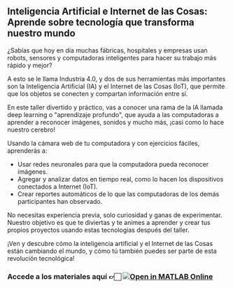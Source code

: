 ## Inteligencia Artificial e Internet de las Cosas: Aprende sobre tecnología que transforma nuestro mundo


¿Sabías que hoy en día muchas fábricas, hospitales y empresas usan robots,
sensores y computadoras inteligentes para hacer su trabajo más rápido y mejor? 

A esto se le llama Industria 4.0, y dos de sus herramientas más importantes 
son la Inteligencia Artificial (IA) y el Internet de las Cosas (IoT), 
que permite que los objetos se conecten y compartan información entre sí. 

En este taller divertido y práctico, vas a conocer una rama de la IA 
llamada deep learning o "aprendizaje profundo", que ayuda a las computadoras 
a aprender a reconocer imágenes, sonidos y mucho más, ¡casi como lo hace nuestro cerebro!

Usando la cámara web de tu computadora y con ejercicios fáciles, aprenderás a:

- Usar redes neuronales para que la computadora pueda reconocer imágenes.
- Agregar y analizar datos en tiempo real, como lo hacen los dispositivos conectados a Internet (IoT).
- Crear reportes automáticos de lo que las computadoras de los demás participantes han observado.

No necesitas experiencia previa, solo curiosidad y ganas de experimentar. 
Nuestro objetivo es que te diviertas y te animes a aprender y crear tus propios proyectos 
usando estas tecnologías después del taller.

¡Ven y descubre cómo la inteligencia artificial y el Internet de las Cosas 
están cambiando el mundo, y cómo tú también puedes ser parte de esta revolución tecnológica!

### Accede a los materiales aquí  👉🏻 [![Open in MATLAB Online](https://www.mathworks.com/images/responsive/global/open-in-matlab-online.svg)](https://matlab.mathworks.com/open/github/v1?repo=gabyarellano/Taller_IA_IoT_LACCEI_2025&file=Ejercicio1.mlx)
